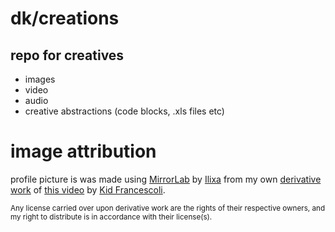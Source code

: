 # dk/creations

## repo for creatives 
- images 
- video
- audio
- creative abstractions (code blocks, .xls files etc)

# image attribution
profile picture is was made using [MirrorLab](https://play.google.com/store/apps/details) by [Ilixa](http://ilixa.com) from my own [derivative work](https://www.instagram.com/p/CVGX4e2PL8y/) of [this video](https://www.youtube.com/watch?v=fdixQDPA2h0) by [Kid Francescoli](https://kidfrancescoli.com).

<sub>Any license carried over upon derivative work are the rights of their respective owners, and my right to distribute is in accordance with their license(s).</sub>
